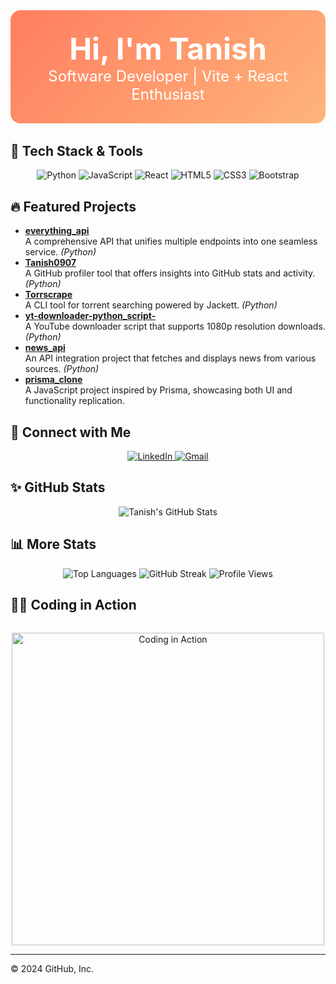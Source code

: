 <!-- Hero Section with Gradient Background -->
<div align="center" style="background: linear-gradient(135deg, #ff7e5f, #feb47b); padding: 2rem; border-radius: 1rem; margin-bottom: 2rem;">
  <h1 style="color: white; font-size: 3rem; margin: 0;">Hi, I'm Tanish</h1>
  <p style="color: white; font-size: 1.5rem; margin: 0;">Software Developer | Vite + React Enthusiast</p>
</div>

<!-- Tech Stack Section -->
## 🚀 Tech Stack & Tools
<div align="center">
  <img src="https://img.shields.io/badge/PYTHON-323330?style=for-the-badge&logo=python&logoColor=F7DF1E" alt="Python" />
  <img src="https://img.shields.io/badge/JavaScript-323330?style=for-the-badge&logo=javascript&logoColor=F7DF1E" alt="JavaScript" />
  <img src="https://img.shields.io/badge/React-20232A?style=for-the-badge&logo=react&logoColor=61DAFB" alt="React" />
  <img src="https://img.shields.io/badge/HTML5-%23e34f26.svg?style=for-the-badge&logo=html5&logoColor=white" alt="HTML5" />
  <img src="https://img.shields.io/badge/CSS3-1572B6?style=for-the-badge&logo=css3&logoColor=white" alt="CSS3" />
  <img src="https://img.shields.io/badge/Bootstrap-563D7C?style=for-the-badge&logo=bootstrap&logoColor=white" alt="Bootstrap" />
</div>

<!-- Projects Section -->
## 🔥 Featured Projects
- **[everything_api](https://github.com/Tanish0907/everything_api)**  
  A comprehensive API that unifies multiple endpoints into one seamless service. *(Python)*
- **[Tanish0907](https://github.com/Tanish0907/Tanish0907)**  
  A GitHub profiler tool that offers insights into GitHub stats and activity. *(Python)*
- **[Torrscrape](https://github.com/Tanish0907/Torrscrape)**  
  A CLI tool for torrent searching powered by Jackett. *(Python)*
- **[yt-downloader-python_script-](https://github.com/Tanish0907/yt-downloader-python_script-)**  
  A YouTube downloader script that supports 1080p resolution downloads. *(Python)*
- **[news_api](https://github.com/Tanish0907/news_api)**  
  An API integration project that fetches and displays news from various sources. *(Python)*
- **[prisma_clone](https://github.com/Tanish0907/prisma_clone)**  
  A JavaScript project inspired by Prisma, showcasing both UI and functionality replication.

<!-- Contact Section -->
## 🔗 Connect with Me
<p align="center">
  <a href="https://www.linkedin.com/in/tanish-sharma-0191b5266" target="_blank">
    <img src="https://img.shields.io/badge/LinkedIn-%230077B5.svg?style=for-the-badge&logo=linkedin&logoColor=white" alt="LinkedIn" />
  </a>
  <a href="mailto:sharmatanish0907@gmail.com" target="_blank">
    <img src="https://img.shields.io/badge/Gmail-D14836?style=for-the-badge&logo=gmail&logoColor=white" alt="Gmail" />
  </a>
</p>

<!-- GitHub Stats Section -->
## ✨ GitHub Stats
<p align="center">
  <img src="https://github-readme-stats.vercel.app/api?username=Tanish0907&show_icons=true&theme=transparent" alt="Tanish's GitHub Stats" />
</p>

<!-- More Stats Section -->
## 📊 More Stats
<div align="center">
  <!-- Top Languages Card -->
  <img src="https://github-readme-stats.vercel.app/api/top-langs/?username=Tanish0907&layout=compact&theme=transparent" alt="Top Languages" />

  <!-- GitHub Streak Stats Card -->
  <img src="https://github-readme-streak-stats.herokuapp.com/?user=Tanish0907&theme=transparent" alt="GitHub Streak" />

  <!-- Profile View Counter -->
  <img src="https://komarev.com/ghpvc/?username=Tanish0907&color=brightgreen" alt="Profile Views" />
</div>

<!-- Coding in Action GIF -->
## 👨‍💻 Coding in Action
<div align="center" style="margin-top: 2rem;">
  <img src="https://media.giphy.com/media/3o7aCSPqXE5C6t3u5K/giphy.gif" alt="Coding in Action" width="500" />
</div>

---

© 2024 GitHub, Inc.


